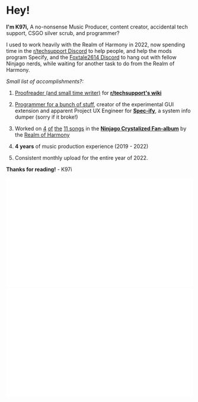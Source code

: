 # Hey!

**I'm K97i,** A no-nonsense Music Producer, content creator, accidental tech support, CSGO silver scrub, and programmer?

I used to work heavily with the Realm of Harmony in 2022, now spending time in the [r/techsupport Discord](rtech.support/discord) to help people, and help the mods program Specify, and the [Foxtale2614 Discord](https://discord.gg/NMjvvthekD) to hang out with fellow Ninjago nerds, while waiting for another task to do from the Realm of Harmony.

_Small list of accomplishments?:_
  1. [Proofreader (and small time writer)](https://github.com/r-Techsupport/rTS_Wiki/commits?author=K97i) for [**r/techsupport's wiki**](https://rtech.support/)

  2. [Programmer for a bunch of stuff](https://github.com/Spec-ify/specify/commits?author=K97i), creator of the experimental GUI extension and apparent Project UX Engineer for [**Spec-ify**](https://github.com/Spec-ify/specify), a system info dumper (sorry if it broke!)

  3. Worked on [4](https://www.youtube.com/watch?v=itqw1gI_R7M) [of](https://www.youtube.com/watch?v=w50t7xC3vVY) [the](https://www.youtube.com/watch?v=CEdAEuozJiI) [11 songs](https://www.youtube.com/watch?v=kfefDBrKH34) in the [**Ninjago Crystalized Fan-album**](https://sites.google.com/view/ninjagorealmofharmony/roh-archive/lego-ninjago/roh-fanalbums/season-fanalbums/crystalized) by the [Realm of Harmony](https://www.youtube.com/@R0H)

  4. **4 years** of music production experience (2019 - 2022)

  5. Consistent monthly upload for the entire year of 2022.


**Thanks for reading!**
              - K97i

![](https://github.com/K97i/github-stats/raw/master/generated/overview.svg#gh-dark-mode-only)
![](https://github.com/K97i/github-stats/raw/master/generated/languages.svg#gh-dark-mode-only)
